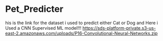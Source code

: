 # Pet_Predicter

his is the link for the dataset i used to predict either Cat or Dog and Here i Used  a CNN Supervised ML model!!!
https://sds-platform-private.s3-us-east-2.amazonaws.com/uploads/P16-Convolutional-Neural-Networks.zip
